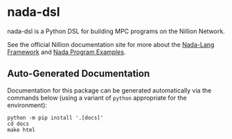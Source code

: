 # nada-dsl

nada-dsl is a Python DSL for building MPC programs on the Nillion Network.

See the official Nillion documentation site for more about the [Nada-Lang
Framework][framework] and [Nada Program Examples][examples].

[examples]: https://github.com/NillionNetwork/nillion-python-starter/tree/main/programs
[framework]: https://docs.nillion.com/nada-lang-framework

## Auto-Generated Documentation

Documentation for this package can be generated automatically via the commands below (using a variant of `python` appropriate for the environment):

```console
python -m pip install '.[docs]'
cd docs
make html
```

